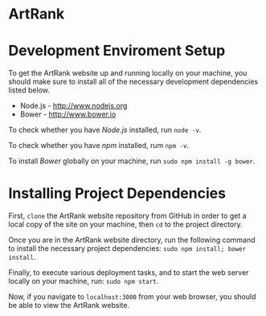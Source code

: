 # ArtRank

# Development Enviroment Setup

To get the ArtRank website up and running locally on your machine, you should make sure to install all of the necessary development dependencies listed below.

* Node.js - http://www.nodejs.org
* Bower - http://www.bower.io

To check whether you have *Node.js* installed, run `node -v`.

To check whether you have *npm* installed, rum `npm -v`.

To install *Bower* globally on your machine, run `sudo npm install -g bower`.

# Installing Project Dependencies

First, `clone` the ArtRank website repository from GitHub in order to get a local copy of the site on your machine, then `cd` to the project directory.

Once you are in the ArtRank website directory, run the following command to install the necessary project dependencies: `sudo npm install; bower install`.

Finally, to execute various deployment tasks, and to start the web server locally on your machine, run: `sudo npm start`.

Now, if you navigate to `localhost:3000` from your web browser, you should be able to view the ArtRank website.
